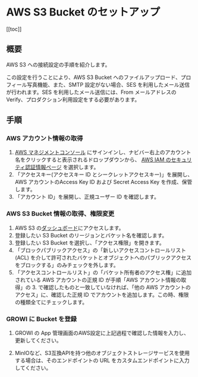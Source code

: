 # AWS S3 Bucket のセットアップ

[[toc]]

## 概要

AWS S3 への接続設定の手順を紹介します。

この設定を行うことにより、AWS S3 Bucket へのファイルアップロード、プロフィール写真機能、また、SMTP 設定がない場合、SES を利用したメール送信が行われます。SES を利用したメール送信には、From メールアドレスの Verify、プロダクション利用設定をする必要があります。

## 手順

### AWS アカウント情報の取得

1. [AWS マネジメントコンソール](https://aws.amazon.com/jp/console/) にサインインし、ナビバー右上のアカウント名をクリックすると表示されるドロップダウンから、 [AWS IAM のセキュリティ認証情報ページ](https://console.aws.amazon.com/iam/home?#/security_credentials) を選択します。
2. 「アクセスキー(アクセスキー ID とシークレットアクセスキー)」を展開し、AWS アカウントのAccess Key ID および Secret Access Key を作成、保管します。
3. 「アカウント ID」を展開し、正規ユーザー ID を確認します。

### AWS S3 Bucket 情報の取得、権限変更

1. AWS S3 の[ダッシュボード](https://s3.console.aws.amazon.com/s3)にアクセスします。
2. 登録したい S3 Bucket のリージョンとバケット名を確認します。
3. 登録したい S3 Bucket を選択し、「アクセス権限」を開きます。
4. 「ブロックパブリックアクセス」の「新しいアクセスコントロールリスト (ACL) を介して許可されたバケットとオブジェクトへのパブリックアクセスをブロックする」のみチェックを外します。
5. 「アクセスコントロールリスト」の「バケット所有者のアクセス権」に追加されている AWS アカウントの正規 ID が手順「AWS アカウント情報の取得」の 3. で確認したものと一致していなければ、「他の AWS アカウントのアクセス」に、確認した正規 ID でアカウントを追加します。この時、権限の種類全てにチェックします。

### GROWI に Bucket を登録
1. GROWI の App 管理画面のAWS設定に上記過程で確認した情報を入力し、更新してください。

2. MinIOなど、S3互換APIを持つ他のオブジェクトストレージサービスを使用する場合は、そのエンドポイントの URL をカスタムエンドポイントに入力してください。
